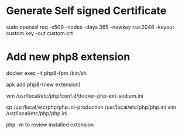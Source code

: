# Generate Self signed Certificate

sudo openssl req -x509 -nodes -days 365 -newkey rsa:2048 -keyout custom.key -out custom.crt


# Add new php8 extension


docker exec -it php8-fpm /bin/sh

apk add php8-(new extension)

vim /usr/local/etc/php/conf.d/docker-php-ext-sodium.ini 


cp /usr/local/etc/php/php.ini-production /usr/local/etc/php/php.ini
vim /usr/local/etc/php/php.ini

php -m to review installed extension
